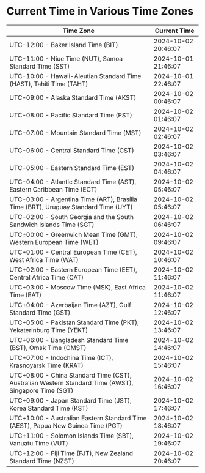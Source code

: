 # Current Time in Various Time Zones

| Time Zone | Current Time |
|-----------|--------------|
| UTC-12:00 - Baker Island Time (BIT) | 2024-10-02 20:46:07 |
| UTC-11:00 - Niue Time (NUT), Samoa Standard Time (SST) | 2024-10-01 21:46:07 |
| UTC-10:00 - Hawaii-Aleutian Standard Time (HAST), Tahiti Time (TAHT) | 2024-10-01 22:46:07 |
| UTC-09:00 - Alaska Standard Time (AKST) | 2024-10-02 00:46:07 |
| UTC-08:00 - Pacific Standard Time (PST) | 2024-10-02 01:46:07 |
| UTC-07:00 - Mountain Standard Time (MST) | 2024-10-02 02:46:07 |
| UTC-06:00 - Central Standard Time (CST) | 2024-10-02 03:46:07 |
| UTC-05:00 - Eastern Standard Time (EST) | 2024-10-02 04:46:07 |
| UTC-04:00 - Atlantic Standard Time (AST), Eastern Caribbean Time (ECT) | 2024-10-02 05:46:07 |
| UTC-03:00 - Argentina Time (ART), Brasília Time (BRT), Uruguay Standard Time (UYT) | 2024-10-02 05:46:07 |
| UTC-02:00 - South Georgia and the South Sandwich Islands Time (SGT) | 2024-10-02 06:46:07 |
| UTC±00:00 - Greenwich Mean Time (GMT), Western European Time (WET) | 2024-10-02 09:46:07 |
| UTC+01:00 - Central European Time (CET), West Africa Time (WAT) | 2024-10-02 10:46:07 |
| UTC+02:00 - Eastern European Time (EET), Central Africa Time (CAT) | 2024-10-02 11:46:07 |
| UTC+03:00 - Moscow Time (MSK), East Africa Time (EAT) | 2024-10-02 11:46:07 |
| UTC+04:00 - Azerbaijan Time (AZT), Gulf Standard Time (GST) | 2024-10-02 12:46:07 |
| UTC+05:00 - Pakistan Standard Time (PKT), Yekaterinburg Time (YEKT) | 2024-10-02 13:46:07 |
| UTC+06:00 - Bangladesh Standard Time (BST), Omsk Time (OMST) | 2024-10-02 14:46:07 |
| UTC+07:00 - Indochina Time (ICT), Krasnoyarsk Time (KRAT) | 2024-10-02 15:46:07 |
| UTC+08:00 - China Standard Time (CST), Australian Western Standard Time (AWST), Singapore Time (SGT) | 2024-10-02 16:46:07 |
| UTC+09:00 - Japan Standard Time (JST), Korea Standard Time (KST) | 2024-10-02 17:46:07 |
| UTC+10:00 - Australian Eastern Standard Time (AEST), Papua New Guinea Time (PGT) | 2024-10-02 18:46:07 |
| UTC+11:00 - Solomon Islands Time (SBT), Vanuatu Time (VUT) | 2024-10-02 19:46:07 |
| UTC+12:00 - Fiji Time (FJT), New Zealand Standard Time (NZST) | 2024-10-02 20:46:07 |
